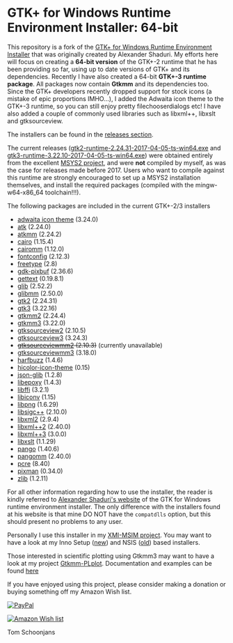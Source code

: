 GTK+ for Windows Runtime Environment Installer: 64-bit
======================================================

This repository is a fork of the  [GTK+ for Windows Runtime Environment Installer](http://gtk-win.sourceforge.net) that was originally created
by Alexander Shaduri.
My efforts here will focus on creating a **64-bit version** of the GTK+-2 runtime that he has been providing so far, using up to date versions of GTK+ and its dependencies. Recently I have also created a 64-bit **GTK+-3 runtime package**. All packages now contain **Gtkmm** and its dependencies too. Since the GTK+ developers recently dropped support for stock icons (a mistake of epic proportions IMHO...), I added the Adwaita icon theme to the GTK+-3 runtime, so you can still enjoy pretty filechooserdialogs etc! I have also added a couple of commonly used libraries such as libxml++, libxslt and gtksourceview.

The installers can be found in the [releases section](https://github.com/tschoonj/GTK-for-Windows-Runtime-Environment-Installer/releases).

The current releases ([gtk2-runtime-2.24.31-2017-04-05-ts-win64.exe](https://github.com/tschoonj/GTK-for-Windows-Runtime-Environment-Installer/releases/download/2017-04-05/gtk2-runtime-2.24.31-2017-04-05-ts-win64.exe) and [gtk3-runtime-3.22.10-2017-04-05-ts-win64.exe](https://github.com/tschoonj/GTK-for-Windows-Runtime-Environment-Installer/releases/download/2017-04-05/gtk3-runtime-3.22.10-2017-04-05-ts-win64.exe)) were obtained entirely from the excellent [MSYS2 project](www.msys2.org), and were **not** compiled by myself, as was the case for releases made before 2017. Users who want to compile against this runtime are strongly encouraged to set up a MSYS2 installation themselves, and install the required packages (compiled with the mingw-w64-x86\_64 toolchain!!!).

The following packages are included in the current GTK+-2/3 installers

* [adwaita icon theme](http://ftp.gnome.org/pub/GNOME/sources/adwaita-icon-theme/) (3.24.0)
* [atk](http://ftp.gnome.org/pub/GNOME/sources/atk/) (2.24.0)
* [atkmm](http://ftp.gnome.org/pub/GNOME/sources/atkmm/) (2.24.2)
* [cairo](http://cairographics.org/releases/) (1.15.4)
* [cairomm](http://cairographics.org/releases/) (1.12.0)
* [fontconfig](http://www.freedesktop.org/software/fontconfig/release/) (2.12.3)
* [freetype](http://www.freetype.org/download.html) (2.8)
* [gdk-pixbuf](http://ftp.gnome.org/pub/GNOME/sources/gdk-pixbuf/) (2.36.6)
* [gettext](http://ftp.gnu.org/pub/gnu/gettext/) (0.19.8.1)
* [glib](http://ftp.gnome.org/pub/GNOME/sources/glib/) (2.52.2)
* [glibmm](http://ftp.gnome.org/pub/GNOME/sources/glibmm/) (2.50.0)
* [gtk2](http://ftp.gnome.org/pub/GNOME/sources/gtk+/) (2.24.31)
* [gtk3](http://ftp.gnome.org/pub/GNOME/sources/gtk+/) (3.22.16)
* [gtkmm2](http://ftp.gnome.org/pub/GNOME/sources/gtkmm) (2.24.4)
* [gtkmm3](http://ftp.gnome.org/pub/GNOME/sources/gtkmm) (3.22.0)
* [gtksourceview2](http://ftp.gnome.org/pub/GNOME/sources/gtksourceview/) (2.10.5)
* [gtksourceview3](http://ftp.gnome.org/pub/GNOME/sources/gtksourceview/) (3.24.3)
* ~~[gtksourceviewmm2](http://ftp.gnome.org/pub/GNOME/sources/gtksourceviewmm/) (2.10.3)~~ (currently unavailable)
* [gtksourceviewmm3](http://ftp.gnome.org/pub/GNOME/sources/gtksourceviewmm/) (3.18.0)
* [harfbuzz](http://www.freedesktop.org/software/harfbuzz/release/) (1.4.6)
* [hicolor-icon-theme](http://icon-theme.freedesktop.org/releases/) (0.15)
* [json-glib](http://ftp.gnome.org/pub/gnome/sources/json-glib/) (1.2.8)
* [libepoxy](https://github.com/anholt/libepoxy) (1.4.3)
* [libffi](http://sourceware.org/libffi/) (3.2.1)
* [libiconv](https://ftp.gnu.org/pub/gnu/libiconv/) (1.15)
* [libpng](http://sourceforge.net/project/showfiles.php?group_id=5624) (1.6.29)
* [libsigc++](http://ftp.gnome.org/pub/GNOME/sources/libsigc++/) (2.10.0)
* [libxml2](http://xmlsoft.org/sources/) (2.9.4)
* [libxml++2](http://ftp.gnome.org/pub/GNOME/sources/libxml++/) (2.40.0)
* [libxml++3](http://ftp.gnome.org/pub/GNOME/sources/libxml++/) (3.0.0)
* [libxslt](http://xmlsoft.org/sources/) (1.1.29)
* [pango](http://ftp.gnome.org/pub/GNOME/sources/pango/) (1.40.6)
* [pangomm](http://ftp.gnome.org/pub/GNOME/sources/pangomm/) (2.40.0)
* [pcre](ftp://ftp.csx.cam.ac.uk/pub/software/programming/pcre/) (8.40)
* [pixman](http://cairographics.org/releases/) (0.34.0)
* [zlib](http://www.zlib.net) (1.2.11)

For all other information regarding how to use the installer, the reader is kindly referred to [Alexander Shaduri's website](http://gtk-win.sourceforge.net) of the GTK for Windows runtime environment installer. The only difference with the installers found at his website is that mine DO NOT have the `compatdlls` option, but this should present no problems to any user.  

Personally I use this installer in my [XMI-MSIM project](http://github.com/xmimsim). You may want to have a look at my Inno Setup ([new](https://github.com/tschoonj/xmimsim/blob/master/windows/xmimsim.iss)) and NSIS ([old](https://github.com/tschoonj/xmimsim/blob/XMI-MSIM-4.0/nsis/xmimsim-win64.nsi.in)) based installers. 

Those interested in scientific plotting using Gtkmm3 may want to have a look at my project [Gtkmm-PLplot](https://github.com/tschoonj/gtkmm-plplot). Documentation and examples can be found [here](http://tschoonj.github.io/gtkmm-plplot)

If you have enjoyed using this project, please consider making a donation or buying something off my Amazon Wish list. 

[![PayPal](https://cdn.rawgit.com/twolfson/paypal-github-button/1.0.0/dist/button.svg)](https://www.paypal.me/tomschoonjans/10)

[![Amazon Wish list](http://manghammath.com/Link%20Icons%202015/Amazon_Wishlist.png)](http://amzn.eu/8ml3d0c)

Tom Schoonjans
